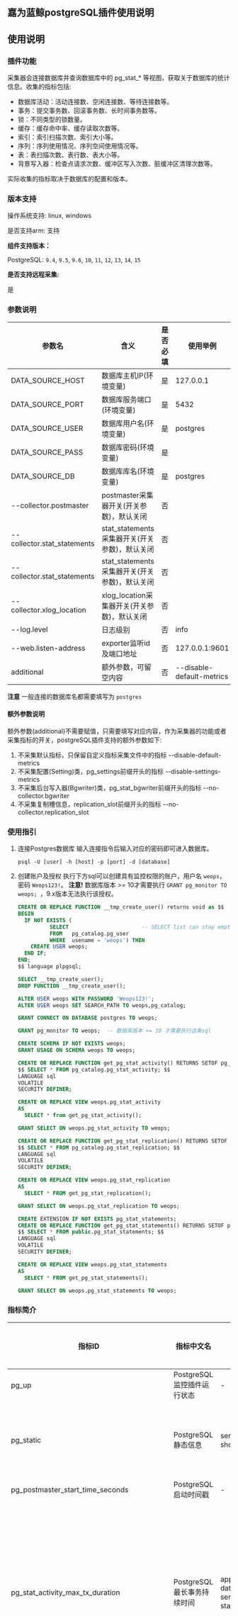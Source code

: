 ## 嘉为蓝鲸postgreSQL插件使用说明

## 使用说明

### 插件功能

采集器会连接数据库并查询数据库中的 pg_stat_* 等视图，获取关于数据库的统计信息。收集的指标包括:

- 数据库活动：活动连接数、空闲连接数、等待连接数等。
- 事务：提交事务数、回滚事务数、长时间事务数等。
- 锁：不同类型的锁数量。
- 缓存：缓存命中率、缓存读取次数等。
- 索引：索引扫描次数、索引大小等。
- 序列：序列使用情况、序列空间使用情况等。
- 表：表扫描次数、表行数、表大小等。
- 背景写入器：检查点请求次数、缓冲区写入次数、脏缓冲区清理次数等。

实际收集的指标取决于数据库的配置和版本。

### 版本支持

操作系统支持: linux, windows

是否支持arm: 支持

**组件支持版本：**

PostgreSQL: `9.4`, `9.5`, `9.6`, `10`, `11`, `12`, `13`, `14`, `15`

**是否支持远程采集:**

是

### 参数说明


| **参数名**                     | **含义**                          | **是否必填** | **使用举例**                  |
|-----------------------------|---------------------------------|----------|---------------------------|
| DATA_SOURCE_HOST            | 数据库主机IP(环境变量)                   | 是        | 127.0.0.1                 |
| DATA_SOURCE_PORT            | 数据库服务端口(环境变量)                   | 是        | 5432                      |
| DATA_SOURCE_USER            | 数据库用户名(环境变量)                    | 是        | postgres                  |
| DATA_SOURCE_PASS            | 数据库密码(环境变量)                     | 是        |                           |
| DATA_SOURCE_DB              | 数据库库名(环境变量)                     | 是        | postgres                  |
| --collector.postmaster      | postmaster采集器开关(开关参数)，默认关闭      | 否        |                           |
| --collector.stat_statements | stat_statements采集器开关(开关参数)，默认关闭 | 否        |                           |
| --collector.stat_statements | stat_statements采集器开关(开关参数)，默认关闭 | 否        |                           |
| --collector.xlog_location   | xlog_location采集器开关(开关参数)，默认关闭   | 否        |                           |
| --log.level                 | 日志级别                            | 否        | info                      |
| --web.listen-address        | exporter监听id及端口地址               | 否        | 127.0.0.1:9601            |
| additional                  | 额外参数，可留空内容                      | 否        | --disable-default-metrics |

**注意**
一般连接的数据库名都需要填写为 `postgres`

#### 额外参数说明

额外参数(additional)不需要赋值，只需要填写对应内容，作为采集器的功能或者采集指标的开关，postgreSQL插件支持的额外参数如下:

1. 不采集默认指标，只保留自定义指标采集文件中的指标
   --disable-default-metrics
2. 不采集配置(Setting)类，pg_settings前缀开头的指标
   --disable-settings-metrics
3. 不采集后台写入器(Bgwriter)类，pg_stat_bgwriter前缀开头的指标
   --no-collector.bgwriter
4. 不采集复制槽信息，replication_slot前缀开头的指标
   --no-collector.replication_slot

### 使用指引

1. 连接Postgres数据库
   输入连接指令后输入对应的密码即可进入数据库。

   ```shell
   psql -U [user] -h [host] -p [port] -d [database]
   ```
2. 创建账户及授权
   执行下方sql可以创建具有监控权限的账户，用户名 `weops`，密码 `Weops123!`。 **注意!** 数据库版本 >= 10才需要执行 `GRANT pg_monitor TO weops; `，9.x版本无法执行该授权。

   ```sql
   CREATE OR REPLACE FUNCTION __tmp_create_user() returns void as $$
   BEGIN
     IF NOT EXISTS (
             SELECT                       -- SELECT list can stay empty for this
             FROM   pg_catalog.pg_user
             WHERE  usename = 'weops') THEN
       CREATE USER weops;
     END IF;
   END;
   $$ language plpgsql;

   SELECT __tmp_create_user();
   DROP FUNCTION __tmp_create_user();

   ALTER USER weops WITH PASSWORD 'Weops123!';
   ALTER USER weops SET SEARCH_PATH TO weops,pg_catalog;

   GRANT CONNECT ON DATABASE postgres TO weops;

   GRANT pg_monitor TO weops;  -- 数据库版本 >= 10 才需要执行这条sql

   CREATE SCHEMA IF NOT EXISTS weops;
   GRANT USAGE ON SCHEMA weops TO weops;

   CREATE OR REPLACE FUNCTION get_pg_stat_activity() RETURNS SETOF pg_stat_activity AS
   $$ SELECT * FROM pg_catalog.pg_stat_activity; $$
   LANGUAGE sql
   VOLATILE
   SECURITY DEFINER;

   CREATE OR REPLACE VIEW weops.pg_stat_activity
   AS
     SELECT * from get_pg_stat_activity();

   GRANT SELECT ON weops.pg_stat_activity TO weops;

   CREATE OR REPLACE FUNCTION get_pg_stat_replication() RETURNS SETOF pg_stat_replication AS
   $$ SELECT * FROM pg_catalog.pg_stat_replication; $$
   LANGUAGE sql
   VOLATILE
   SECURITY DEFINER;

   CREATE OR REPLACE VIEW weops.pg_stat_replication
   AS
     SELECT * FROM get_pg_stat_replication();

   GRANT SELECT ON weops.pg_stat_replication TO weops;

   CREATE EXTENSION IF NOT EXISTS pg_stat_statements;
   CREATE OR REPLACE FUNCTION get_pg_stat_statements() RETURNS SETOF pg_stat_statements AS
   $$ SELECT * FROM public.pg_stat_statements; $$
   LANGUAGE sql
   VOLATILE
   SECURITY DEFINER;

   CREATE OR REPLACE VIEW weops.pg_stat_statements
   AS
     SELECT * FROM get_pg_stat_statements();

   GRANT SELECT ON weops.pg_stat_statements TO weops; 
   ```

### 指标简介
| **指标ID**                                     | **指标中文名**                   | **维度ID**                                                      | **维度含义**                    | **单位** |
|----------------------------------------------|-----------------------------|---------------------------------------------------------------|-----------------------------|--------|
| pg_up                                        | PostgreSQL监控插件运行状态          | -                                                             | -                           | -      |
| pg_static                                    | PostgreSQL静态信息              | server_label, short_version                                   | 服务器, 短版本号                   | -      |
| pg_postmaster_start_time_seconds             | PostgreSQL启动时间戳             | -                                                             | -                           | s      |
| pg_stat_activity_max_tx_duration             | PostgreSQL最长事务持续时间          | application_name, datname, server_label, state, usename       | 应用名称, 数据库名称, 服务器, 状态, 用户名   | ms     |
| pg_stat_activity_count                       | PostgreSQL活动连接数             | application_name, datname, server_label, state, usename       | 应用名称, 数据库名称, 服务器, 状态, 用户名   | -      |
| pg_stat_archiver_archived_count              | PostgreSQL归档计数              | server_label                                                  | 服务器                         | -      |
| pg_stat_archiver_failed_count                | PostgreSQL归档失败计数            | server_label                                                  | 服务器                         | -      |
| pg_stat_archiver_last_archive_age            | PostgreSQL距离上一次归档时长         | server_label                                                  | 服务器                         | s      |
| pg_database_size_bytes                       | PostgreSQL数据库大小             | datname                                                       | 数据库名称                       | bytes  |
| pg_stat_database_temp_bytes                  | PostgreSQL临时文件大小            | datid, datname                                                | 数据库ID, 数据库名称                | bytes  |
| pg_locks_count                               | PostgreSQL锁数量               | datname, mode                                                 | 数据库名称, 锁模式                  | -      |
| pg_stat_database_deadlocks                   | PostgreSQL死锁数量              | datid, datname                                                | 数据库ID, 数据库名称                | -      |
| pg_stat_bgwriter_buffers_alloc_total         | PostgreSQL后台写入器缓冲区分配总数      | -                                                             | -                           | -      |
| pg_stat_bgwriter_buffers_backend_total       | PostgreSQL后台写入器缓冲区总数        | -                                                             | -                           | -      |
| pg_stat_bgwriter_buffers_backend_fsync_total | PostgreSQL后台写入器 fsync 缓冲区总数 | -                                                             | -                           | -      |
| pg_stat_bgwriter_buffers_checkpoint_total    | PostgreSQL后台写入器检查点缓冲区总数     | -                                                             | -                           | -      |
| pg_stat_bgwriter_buffers_clean_total         | PostgreSQL后台写入器清理缓冲区总数      | -                                                             | -                           | -      |
| pg_stat_bgwriter_checkpoint_sync_time_total  | PostgreSQL检查点同步时间总数         | -                                                             | -                           | ms     |
| pg_stat_bgwriter_checkpoint_write_time_total | PostgreSQL检查点写入时间总数         | -                                                             | -                           | ms     |
| pg_stat_database_blks_hit                    | PostgreSQL数据库缓存命中数          | datid, datname                                                | 数据库ID, 数据库名称                | -      |
| pg_stat_database_blks_read                   | PostgreSQL数据库磁盘读取数          | datid, datname                                                | 数据库ID, 数据库名称                | -      |
| pg_stat_database_conflicts                   | PostgreSQL数据库冲突数            | datid, datname                                                | 数据库ID, 数据库名称                | -      |
| pg_stat_database_numbackends                 | PostgreSQL数据库后端数            | datid, datname                                                | 数据库ID, 数据库名称                | -      |
| pg_stat_database_tup_deleted                 | PostgreSQL数据库删除行数           | datid, datname                                                | 数据库ID, 数据库名称                | -      |
| pg_stat_database_tup_fetched                 | PostgreSQL数据库获取行数           | datid, datname                                                | 数据库ID, 数据库名称                | -      |
| pg_stat_database_tup_inserted                | PostgreSQL数据库插入行数           | datid, datname                                                | 数据库ID, 数据库名称                | -      |
| pg_stat_database_tup_returned                | PostgreSQL数据库返回行数           | datid, datname                                                | 数据库ID, 数据库名称                | -      |
| pg_stat_database_tup_updated                 | PostgreSQL数据库更新行数           | datid, datname                                                | 数据库ID, 数据库名称                | -      |
| pg_long_running_transactions                 | PostgreSQL长时间运行事务数量         | -                                                             | -                           | -      |
| pg_stat_database_xact_commit                 | PostgreSQL数据库事务提交数          | datid, datname                                                | 数据库ID, 数据库名称                | -      |
| pg_stat_database_xact_rollback               | PostgreSQL数据库事务回滚数          | datid, datname                                                | 数据库ID, 数据库名称                | -      |
| pg_stat_statements_calls_total               | PostgreSQL查询执行的总次数          | datname, queryid, user                                        | 数据库名称, 查询ID, 用户名            | -      |
| pg_stat_statements_seconds_total             | PostgreSQL查询总执行时间           | datname, queryid, user                                        | 数据库名称, 查询ID, 数据库角色名称, 服务器   | s      |
| pg_stat_statements_rows_total                | PostgreSQL查询行数统计            | datname, queryid, user                                        | 数据库名称, 查询ID, 用户名            | -      |
| pg_stat_statements_block_read_seconds_total  | PostgreSQL从磁盘读取块的总时间        | datname, queryid, user                                        | 数据库名称, 查询ID, 用户名            | s      |
| pg_stat_statements_block_write_seconds_total | PostgreSQL写入块到磁盘的总时间        | datname, queryid, user                                        | 数据库名称, 查询ID, 用户名            | s      |
| pg_replication_lag_seconds                   | PostgreSQL复制延迟              | -                                                             | -                           | s      |
| pg_stat_replication_reply_time               | PostgreSQL复制的响应时间戳          | application_name, client_addr, server_label, slot_name, state | 应用名称, 客户端地址, 服务器, 复制槽名称, 状态 | s      |
| pg_stat_replication_pg_current_wal_lsn_bytes | PostgreSQL当前WAL LSN大小       | application_name, client_addr, server_label, slot_name, state | 应用名称, 客户端地址, 服务器, 复制槽名称, 状态 | bytes  |
| pg_stat_replication_pg_wal_lsn_diff          | PostgreSQL复制的WAL LSN差异      | application_name, client_addr, server_label, slot_name, state | 应用名称, 客户端地址, 服务器, 复制槽名称, 状态 | bytes  |
| pg_stat_replication_pg_xlog_location_diff    | PostgreSQL的XLOG位置差异         | application_name, client_addr, server_label, slot_name, state | 应用名称, 客户端地址, 服务器, 复制槽名称, 状态 | bytes  |
| pg_settings_wal_recycle                      | PostgreSQL WAL 回收设置         | server_label                                                  | 服务器                         | -      |
| pg_settings_effective_cache_size_bytes       | PostgreSQL有效缓存大小            | server_label                                                  | 服务器                         | bytes  |
| pg_settings_maintenance_work_mem_bytes       | PostgreSQL维护工作内存大小          | server_label                                                  | 服务器                         | bytes  |
| pg_settings_work_mem_bytes                   | PostgreSQL工作内存大小            | server_label                                                  | 服务器                         | bytes  |
| pg_settings_shared_buffers_bytes             | PostgreSQL共享缓冲区大小           | server_label                                                  | 服务器                         | bytes  |
| pg_settings_max_wal_size_bytes               | PostgreSQL最大WAL大小           | server_label                                                  | 服务器                         | bytes  |
| pg_settings_min_wal_size_bytes               | PostgreSQL最小WAL大小           | server_label                                                  | 服务器                         | bytes  |
| pg_settings_max_parallel_workers             | PostgreSQL最大并行工作者数          | server_label                                                  | 服务器                         | -      |
| pg_settings_max_connections                  | PostgreSQL最大连接数             | server_label                                                  | 服务器                         | -      |
| pg_settings_superuser_reserved_connections   | PostgreSQL超级用户保留连接数         | server_label                                                  | 服务器                         | -      |
| pg_settings_max_wal_senders                  | PostgreSQL最大WAL发送者数         | server_label                                                  | 服务器                         | -      |
| pg_settings_max_worker_processes             | PostgreSQL最大工作进程数           | server_label                                                  | 服务器                         | -      |
| pg_settings_random_page_cost                 | PostgreSQL随机页消耗             | server_label                                                  | 服务器                         | -      |
| pg_settings_seq_page_cost                    | PostgreSQL顺序页消耗             | server_label                                                  | 服务器                         | -      |
| process_cpu_seconds_total                    | PostgreSQL进程 CPU 使用时间总量     | -                                                             | -                           | s      |
| process_resident_memory_bytes                | PostgreSQL进程占用的物理内存大小       | -                                                             | -                           | bytes  |
| process_virtual_memory_bytes                 | PostgreSQL进程占用的虚拟内存大小       | -                                                             | -                           | bytes  |
| process_open_fds                             | PostgreSQL进程打开的文件描述符数量      | -                                                             | -                           | -      |
| pg_exporter_last_scrape_duration_seconds     | PostgreSQL监控探针最近一次抓取时长      | -                                                             | -                           | s      |
| pg_exporter_scrapes_total                    | PostgreSQL监控探针采集总次数         | -                                                             | -                           | -      |

### 版本日志

#### weops_postgres_exporter 3.1.2

- weops调整

#### weops_postgres_exporter 3.1.3

- DSN拆分
- 隐藏敏感参数
- process类监控指标中文名更正

#### weops_postgres_exporter 3.1.4

- 去除文件参数和自定义文件的采集方式
- up指标中文名更正
- 部分指标维度去除server_label
- pg_stat_statements_类指标优化
- 增加采集器类开关，优化性能
- 部分指标单位由ms更改为s

添加“小嘉”微信即可获取postgres监控指标最佳实践礼包，其他更多问题欢迎咨询

<img src="https://wedoc.canway.net/imgs/img/小嘉.jpg" width="50%" height="50%">
